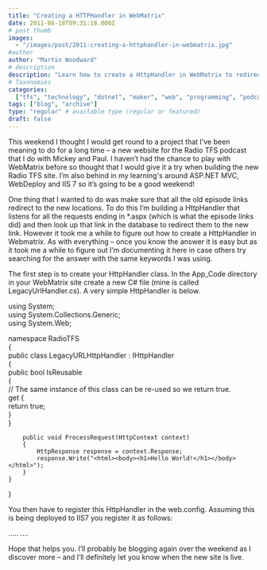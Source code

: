 ```yaml
---
title: "Creating a HTTPHandler in WebMatrix"
date: 2011-06-18T09:31:18.000Z
# post thumb
images:
  - "/images/post/2011-creating-a-httphandler-in-webmatrix.jpg"
#author
author: "Martin Woodward"
# description
description: "Learn how to create a HttpHandler in WebMatrix to redirect old episode links for your Radio TFS podcast website."
# Taxonomies
categories:
  ["tfs", "technology", "dotnet", "maker", "web", "programming", "podcast"]
tags: ["blog", "archive"]
type: "regular" # available type (regular or featured)
draft: false
---
```


This weekend I thought I would get round to a project that I’ve been meaning to do for a long time – a new website for the Radio TFS podcast that I do with Mickey and Paul. I haven’t had the chance to play with WebMatrix before so thought that I would give it a try when building the new Radio TFS site. I’m also behind in my learning's around ASP.NET MVC, WebDeploy and IIS 7 so it’s going to be a good weekend!

One thing that I wanted to do was make sure that all the old episode links redirect to the new locations. To do this I’m building a HttpHandler that listens for all the requests ending in \*.aspx (which is what the episode links did) and then look up that link in the database to redirect them to the new link. However it took me a while to figure out how to create a HttpHandler in Webmatrix. As with everything – once you know the answer it is easy but as it took me a while to figure out I’m documenting it here in case others try searching for the answer with the same keywords I was using.

The first step is to create your HttpHandler class. In the App_Code directory in your WebMatrix site create a new C# file (mine is called LegacyUrlHandler.cs). A very simple HttpHandler is below.

using System;  
using System.Collections.Generic;  
using System.Web;

namespace RadioTFS  
{  
 public class LegacyURLHttpHandler : IHttpHandler  
 {  
 public bool IsReusable  
 {  
 // The same instance of this class can be re-used so we return true.  
 get {  
 return true;  
 }  
 }

        public void ProcessRequest(HttpContext context)
        {
            HttpResponse response = context.Response;
            response.Write("<html><body><h1>Hello World!</h1></body></html>");
        }
    }

}

You then have to register this HttpHandler in the web.config. Assuming this is being deployed to IIS7 you register it as follows:

<?xml version="1.0" encoding="UTF-8"?>
<configuration>         
    <system.webServer>         
        .....         
        <handlers>         
            <add name="LegacyUrlHandler" verb="*"         
                path="*.aspx"         
                type="RadioTFS.LegacyURLHttpHandler"         
                resourceType="Unspecified" />         
        </handlers>  
    </system.webServer>         
    ....         
</configuration>

Hope that helps you. I’ll probably be blogging again over the weekend as I discover more – and I’ll definitely let you know when the new site is live.
